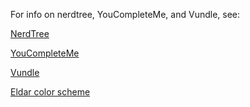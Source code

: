 For info on nerdtree, YouCompleteMe, and Vundle, see:

[NerdTree](https://github.com/scrooloose/nerdtree) 

[YouCompleteMe](https://github.com/Valloric/YouCompleteMe#ubuntu-linux-x64) 

[Vundle](https://github.com/VundleVim/Vundle.vim)

[Eldar color scheme](https://github.com/agude/vim-eldar)

